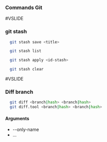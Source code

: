 ### Commands Git

#VSLIDE

### git stash

```bash
  git stash save <title>
```

```bash
  git stash list
```

```bash
  git stash apply <id-stash>
```

```bash
  git stash clear
```

#VSLIDE

### Diff branch 

```bash
  git diff <branch|hash> <branch|hash>
  git diff.tool <branch|hash> <branch|hash>
```

#### Arguments

- --only-name
- ...